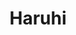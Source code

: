 ---
title: Haruhi
crosslinks:
- Pixiv
- youtubefactsbot
- anime
- TumblrInAction
- raerth
- sailormoon
- u_imguralbumbot
- xkcd
- Animewallpaper
- john_yukis_bots
- gijoe
- AngelBeats
- Animesuggest
- place
- Music
- WhatAWeeb
- anime_irl
- Serendipity
- energygap
- pepe
---